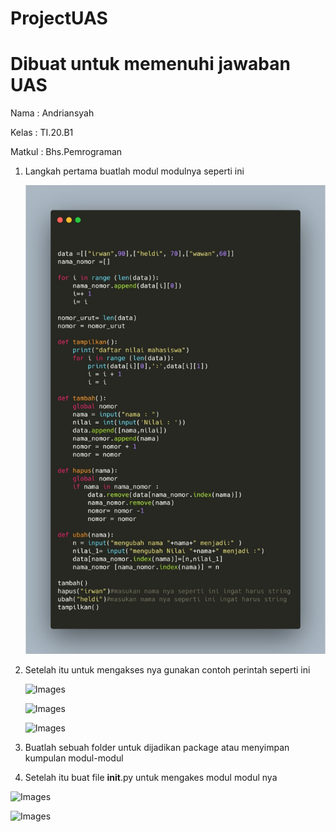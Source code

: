 # ProjectUAS

# Dibuat untuk memenuhi jawaban UAS 

Nama : Andriansyah

Kelas : TI.20.B1

Matkul : Bhs.Pemrograman



1. Langkah pertama buatlah modul modulnya seperti ini
     
     ![Images](picture/main.jpg)

2. Setelah itu untuk mengakses nya gunakan contoh perintah seperti ini 
  
    ![Images](picture/daftarnilai.jpg)

    ![Images](picture/viewnilai.jpg)

    ![Images](picture/inputniali.jpg)


3. Buatlah sebuah folder untuk dijadikan package atau menyimpan kumpulan modul-modul

4. Setelah itu buat file __init__.py untuk mengakes modul modul nya

  ![Images](picture/init.jpg)

  
![Images](picture/initview.jpg)




